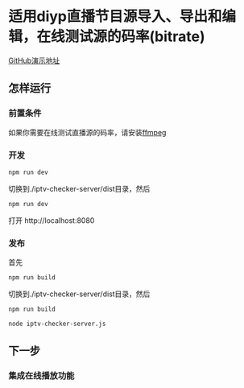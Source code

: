 # 适用diyp直播节目源导入、导出和编辑，在线测试源的码率(bitrate) 

[GitHub演示地址](https://wizount.github.io/diyp-iptv-manager/)

## 怎样运行
### 前置条件
如果你需要在线测试直播源的码率，请安装[ffmpeg](https://ffmpeg.org/download.html)

### 开发
```sh 
npm run dev
```
切换到./iptv-checker-server/dist目录，然后
```sh 
npm run dev
```
打开 http://localhost:8080
### 发布
首先
```sh 
npm run build
```
切换到./iptv-checker-server/dist目录，然后
```sh 
npm run build
```
```sh 
node iptv-checker-server.js
```

## 下一步
### 集成在线播放功能

